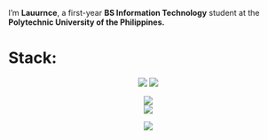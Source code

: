 <p align="left">
  I’m <strong>Lauurnce</strong>, a first-year <strong>BS Information Technology</strong> student at the
  <strong>Polytechnic University of the Philippines.</strong> <br/>
</p>

# Stack:
<p align="center">
  <img src="https://img.shields.io/badge/c-%2300599C.svg?style=flat&logo=c&logoColor=white" />
  <img src="https://img.shields.io/badge/python-3670A0?style=flat&logo=python&logoColor=ffdd54" />
</p>

<p align="center">
  <img src="https://github-readme-stats.vercel.app/api?username=lauurnce&theme=apprentice&hide_border=true&include_all_commits=true&count_private=true" />
  <br/>
  <img src="https://nirzak-streak-stats.vercel.app/?user=lauurnce&theme=apprentice&hide_border=true" />
</p>

<div align="center">
  <img src="https://readme-typing-svg.herokuapp.com?font=consolas&size=30&duration=4000&color=00A6FF&center=true&vCenter=true&width=550&height=50&lines=Cybersecurity+Enthusiast;Data+/+Machine+Learning+Learner;Cloud+Computing+Explorer;Still+Learning..." />
</div>

<!-- Proudly created with GPRM ( https://gprm.itsvg.in ) -->  
